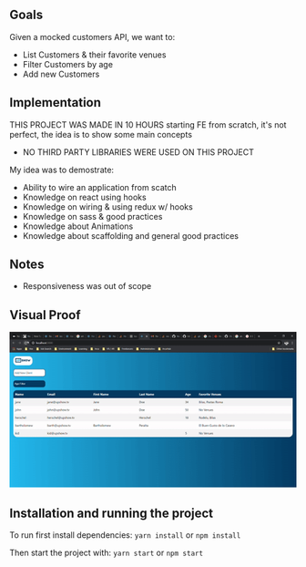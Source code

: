 ## Goals
Given a mocked customers API, we want to:
- List Customers & their favorite venues
- Filter Customers by age
- Add new Customers

## Implementation
THIS PROJECT WAS MADE IN 10 HOURS starting FE from scratch, it's not perfect, the idea is to show some main concepts

- NO THIRD PARTY LIBRARIES WERE USED ON THIS PROJECT

My idea was to demostrate:
- Ability to wire an application from scatch
- Knowledge on react using hooks
- Knowledge on wiring & using redux w/ hooks
- Knowledge on sass & good practices
- Knowledge about Animations
- Knowledge about scaffolding and general good practices

## Notes
- Responsiveness was out of scope

## Visual Proof
![alt text](https://github.com/ramilivia/screening-app-customer-react/blob/master/demo.gif "Demo")


## Installation and running the project

To run first install dependencies:
`yarn install` or `npm install`

Then start the project with:
`yarn start` or `npm start`



